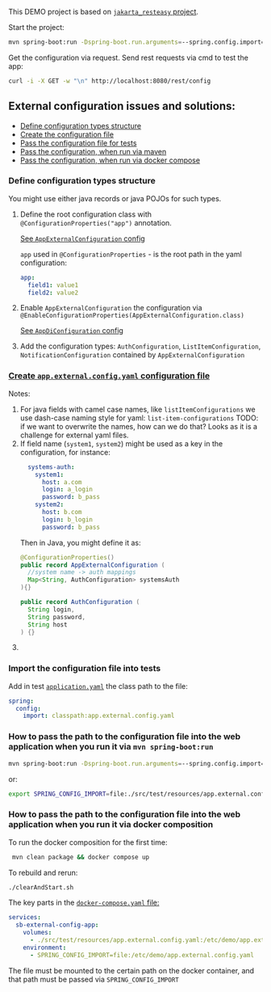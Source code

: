 
This DEMO project is based on [`jakarta_resteasy` project](../sb_web/jakarta_resteasy).

Start the project:
```bash
mvn spring-boot:run -Dspring-boot.run.arguments=--spring.config.import=file:./src/test/resources/app.external.config.yaml
```

Get the configuration via request. Send rest requests via cmd to test the app:
```bash
curl -i -X GET -w "\n" http://localhost:8080/rest/config
```

## External configuration issues and solutions:
* [Define configuration types structure](#define-configuration-types-structure)
* [Create the configuration file](#create-appexternalconfigyaml-configuration-file)
* [Pass the configuration file for tests](#import-the-configuration-file-into-tests)
* [Pass the configuration, when run via maven](#how-to-pass-the-path-to-the-configuration-file-into-the-web-application-when-you-run-it-via-mvn-spring-bootrun)
* [Pass the configuration, when run via docker compose](#how-to-pass-the-path-to-the-configuration-file-into-the-web-application-when-you-run-it-via-docker-composition)

### Define configuration types structure

You might use either java records or java POJOs for such types.

1. Define the root configuration class with `@ConfigurationProperties("app")` annotation.
    
    [See `AppExternalConfiguration` config](src/main/java/com/example/external/config/AppExternalConfiguration.java)

    `app` used in `@ConfigurationProperties` - is the root path in the yaml configuration:
    ```yaml
    app:
      field1: value1
      field2: value2
    ```

2. Enable `AppExternalConfiguration` the configuration via `@EnableConfigurationProperties(AppExternalConfiguration.class)`

    [See `AppDiConfiguration` config](src/main/java/com/example/external/config/AppDiConfiguration.java)

3. Add the configuration types: `AuthConfiguration`, `ListItemConfiguration`, `NotificationConfiguration` contained by `AppExternalConfiguration`

### [Create `app.external.config.yaml` configuration file](src/test/resources/app.external.config.yaml)

Notes:

1. For java fields with camel case names, like `listItemConfigurations` we use dash-case naming style for yaml: `list-item-configurations`
    TODO: if we want to overwrite the names, how can we do that? Looks as it is a challenge for external yaml files.
2. If field name (`system1`, `system2`) might be used as a key in the configuration, for instance:
    ```yaml
      systems-auth:
        system1:
          host: a.com
          login: a_login
          password: b_pass
        system2:
          host: b.com
          login: b_login
          password: b_pass
    ```
    Then in Java, you might define it as:
    ```java
    @ConfigurationProperties()
    public record AppExternalConfiguration (
      //system name -> auth mappings
      Map<String, AuthConfiguration> systemsAuth
    ){}
   
    public record AuthConfiguration (
      String login,
      String password,
      String host
    ) {}
    ```
3. 

### Import the configuration file into tests

Add in test [`application.yaml`](src/test/resources/application.yaml) the class path to the file:
```yaml
spring:
  config:
    import: classpath:app.external.config.yaml
```

### How to pass the path to the configuration file into the web application when you run it via `mvn spring-boot:run`

```bash
mvn spring-boot:run -Dspring-boot.run.arguments=--spring.config.import=file:./src/test/resources/app.external.config.yaml
```
or:
```bash
export SPRING_CONFIG_IMPORT=file:./src/test/resources/app.external.config.yaml && mvn spring-boot:run
```

### How to pass the path to the configuration file into the web application when you run it via docker composition

To run the docker composition for the first time:
```bash
 mvn clean package && docker compose up
```

To rebuild and rerun:
```bash
./clearAndStart.sh
```

The key parts in the [`docker-compose.yaml` file:](docker-compose.yaml)
```yaml
services:
  sb-external-config-app:
    volumes:
      - ./src/test/resources/app.external.config.yaml:/etc/demo/app.external.config.yaml
    environment:
      - SPRING_CONFIG_IMPORT=file:/etc/demo/app.external.config.yaml
```

The file must be mounted to the certain path on the docker container, and that path must be passed via `SPRING_CONFIG_IMPORT`